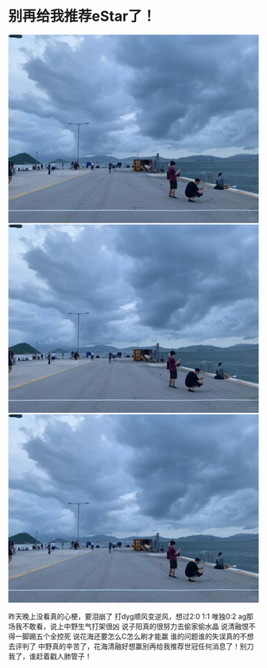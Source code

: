# 别再给我推荐eStar了！

![](img/a8e4b8c6-dfc0-49f2-bbd8-f34be04c76f5.jpg)
![](img/bfe03b23-5a6b-4646-8bad-802b47be4ae5.jpg)
![](img/cc9c3804-a403-473d-ad26-b9ac9e0484a9.jpg)

昨天晚上没看真的心梗，要泪崩了
打dyg顺风变逆风，想过2:0 1:1 唯独0:2
ag那场我不敢看，说上中野生气打架很凶
说子阳真的很努力去偷家偷水晶
说清融恨不得一脚踢五个全控死
说花海还要怎么C怎么刷才能赢
谁的问题谁的失误真的不想去评判了
中野真的辛苦了，花海清融好想赢别再给我推荐世冠任何消息了！别刀我了，谁赶着戳人肺管子！